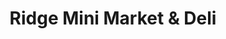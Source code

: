 ---
title: "Ridge Mini Market & Deli"
url: /new-york/ridge-mini-market-and-deli/
shop: convenience
---